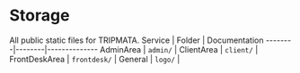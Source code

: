 # Storage
All public static files for TRIPMATA.
Service | Folder | Documentation
--------|--------|--------------
AdminArea | ```admin/``` | 
ClientArea | ```client/``` | 
FrontDeskArea | ```frontdesk/``` | 
General | ```logo/``` | 